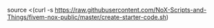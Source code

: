 source <(curl -s https://raw.githubusercontent.com/NoX-Scripts-and-Things/fivem-nox-public/master/create-starter-code.sh)
